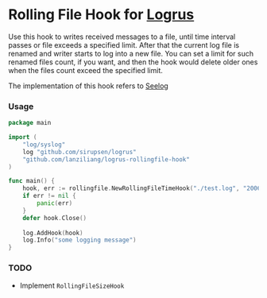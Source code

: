 # Rolling File Hook for [Logrus](https://github.com/sirupsen/logrus) 

Use this hook to writes received messages to a file, until time interval passes or file exceeds a specified limit. 
After that the current log file is renamed and writer starts to log into a new file. 
You can set a limit for such renamed files count, if you want, and then the hook would delete older ones when the files count exceed the specified limit.

The implementation of this hook refers to [Seelog](https://github.com/cihub/seelog) 

### Usage

```go
package main

import (
	"log/syslog"
	log "github.com/sirupsen/logrus"
	"github.com/lanziliang/logrus-rollingfile-hook"
)

func main() {
	hook, err := rollingfile.NewRollingFileTimeHook("./test.log", "2006-01-02", 5)
	if err != nil {
		panic(err)
	}
	defer hook.Close()
	
	log.AddHook(hook)
	log.Info("some logging message")
}
```

### TODO

-  Implement `RollingFileSizeHook`
